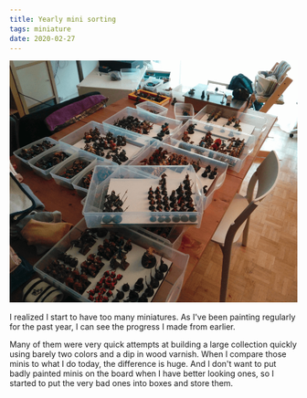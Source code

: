 ```yaml
---
title: Yearly mini sorting
tags: miniature
date: 2020-02-27
---
```


![image-20200722141838006](image-20200722141838006.png)

I realized I start to have too many miniatures. As I've been painting regularly for the past year, I can see the progress I made from earlier.

Many of them were very quick attempts at building a large collection quickly using barely two colors and a dip in wood varnish. When I compare those minis to what I do today, the difference is huge. And I don't want to put badly painted minis on the board when I have better looking ones, so I started to put the very bad ones into boxes and store them.